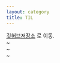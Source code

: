 ```yaml
---
layout: category
title: TIL    
---
```

[깃허브저장소](https://github.com/maro99/TIL) 로 이동.   
~                                                                                                                                    
~                                                                                                                                    
~                                                       
